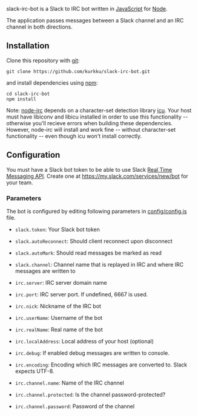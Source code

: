 slack-irc-bot is a Slack to IRC bot written in [JavaScript](http://en.wikipedia.org/wiki/JavaScript) for [Node](http://nodejs.org/).

The application passes messages between a Slack channel and an IRC channel in both directions.

## Installation

Clone this repository with [git](https://git-scm.com/):

```
git clone https://github.com/kurkku/slack-irc-bot.git
```

and install dependencies using [npm](http://github.com/isaacs/npm):

```
cd slack-irc-bot
npm install
```

Note: [node-irc](https://github.com/martynsmith/node-irc/) depends on a character-set detection library [icu](http://site.icu-project.org/). Your host must have libiconv and libicu installed in order to use this functionality -- otherwise you'll recieve errors when building these dependencies. However, node-irc will install and work fine -- without character-set functionality -- even though icu won't install correctly.

## Configuration

You must have a Slack bot token to be able to use Slack [Real Time Messaging API](https://api.slack.com/rtm). Create one at https://my.slack.com/services/new/bot for your team.

### Parameters
The bot is configured by editing following parameters in  [config/config.js](https://github.com/kurkku/slack-irc-bot/blob/master/config/config.js) file.

* ```slack.token```: Your Slack bot token
* ```slack.autoReconnect```: Should client reconnect upon disconnect
* ```slack.autoMark```: Should read messages be marked as read
* ```slack.channel```: Channel name that is replayed in IRC and where IRC messages are written to

* ```irc.server```: IRC server domain name
* ```irc.port```: IRC server port. If undefined, 6667 is used.
* ```irc.nick```: Nickname of the IRC bot
* ```irc.userName```: Username of the bot
* ```irc.realName```: Real name of the bot
* ```irc.localAddress```: Local address of your host (optional)
* ```irc.debug```: If enabled debug messages are written to console.
* ```irc.encoding```: Encoding which IRC messages are converted to. Slack expects UTF-8.
* ```irc.channel.name```: Name of the IRC channel
* ```irc.channel.protected```: Is the channel password-protected?
* ```irc.channel.password```: Password of the channel


